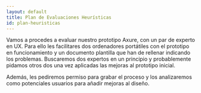 ```yaml
---
layout: default
title: Plan de Evaluaciones Heurísticas
id: plan-heuristicas
---
```


Vamos a procedes a evaluar nuestro prototipo Axure, con un par de experto en UX. Para ello les facilitares dos ordenadores portátiles con el prototipo en funcionamiento y un documento plantilla que han de rellenar indicando los problemas. Buscaremos dos expertos en un principio y probablemente pidamos otros dos una vez aplicadas las mejoras al prototipo inicial. 

Además, les pediremos permiso para grabar el proceso y los analizaremos como potenciales usuarios para añadir mejoras al diseño.
